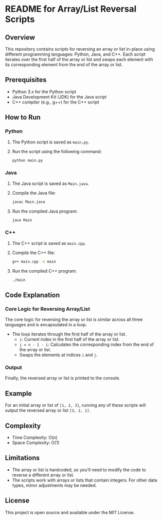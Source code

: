 # README for Array/List Reversal Scripts

## Overview

This repository contains scripts for reversing an array or list in-place using different programming languages: Python, Java, and C++. Each script iterates over the first half of the array or list and swaps each element with its corresponding element from the end of the array or list.

## Prerequisites

- Python 3.x for the Python script
- Java Development Kit (JDK) for the Java script
- C++ compiler (e.g., g++) for the C++ script

## How to Run

### Python

1. The Python script is saved as `main.py`.
2. Run the script using the following command:

    ```bash
    python main.py
    ```

### Java

1. The Java script is saved as `Main.java`.
2. Compile the Java file:

    ```bash
    javac Main.java
    ```

3. Run the compiled Java program:

    ```bash
    java Main
    ```

### C++

1. The C++ script is saved as `main.cpp`.
2. Compile the C++ file:

    ```bash
    g++ main.cpp -o main
    ```

3. Run the compiled C++ program:

    ```bash
    ./main
    ```

## Code Explanation

### Core Logic for Reversing Array/List

The core logic for reversing the array or list is similar across all three languages and is encapsulated in a loop.

- The loop iterates through the first half of the array or list.
  - `i`: Current index in the first half of the array or list.
  - `j = n - 1 - i`: Calculates the corresponding index from the end of the array or list.
  - Swaps the elements at indices `i` and `j`.

### Output

Finally, the reversed array or list is printed to the console.

## Example

For an initial array or list of `[1, 2, 3]`, running any of these scripts will output the reversed array or list `[3, 2, 1]`.

## Complexity

- Time Complexity: O(n) 
- Space Complexity: O(1) 

## Limitations

- The array or list is hardcoded, so you'll need to modify the code to reverse a different array or list.
- The scripts work with arrays or lists that contain integers. For other data types, minor adjustments may be needed.

## License

This project is open source and available under the MIT License.